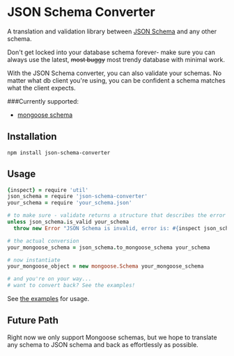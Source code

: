 # JSON Schema Converter

A translation and validation library between [JSON Schema](http://json-schema.org/) and any other schema.

Don't get locked into your database schema forever- make sure you can always
use the latest, <del>most buggy</del> most trendy database with minimal work.

With the JSON Schema converter, you can also validate your schemas. No
matter what db client you're using, you can be confident a schema matches
what the client expects.

###Currently supported:
- [mongoose schema](http://mongoosejs.com/)

## Installation

    npm install json-schema-converter

## Usage

```coffee
{inspect} = require 'util'
json_schema = require 'json-schema-converter'
your_schema = require 'your_schema.json'

# to make sure - validate returns a structure that describes the error
unless json_schema.is_valid your_schema
  throw new Error "JSON Schema is invalid, error is: #{inspect json_schema.validate(your_schema)}"

# the actual conversion
your_mongoose_schema = json_schema.to_mongoose_schema your_schema

# now instantiate
your_mongoose_object = new mongoose.Schema your_mongoose_schema

# and you're on your way...
# want to convert back? See the examples!
```

See [the examples](examples) for usage.


## Future Path

Right now we only support Mongoose schemas, but we hope to translate
any schema to JSON schema and back as effortlessly as possible.
